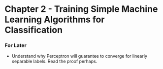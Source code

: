 # Chapter 2 - Training Simple Machine Learning Algorithms for Classification

### For Later
- Understand why Perceptron will guarantee to converge for linearly separable labels. Read the proof perhaps.